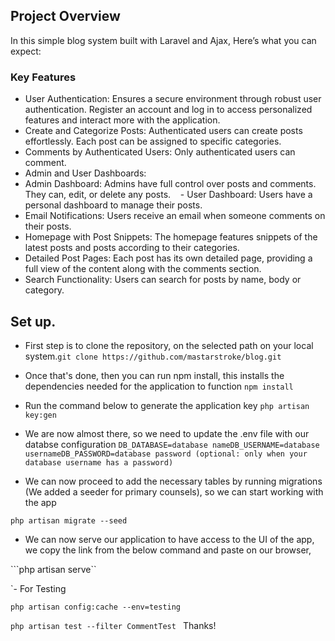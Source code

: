 ## Project Overview 
In this simple blog system built with Laravel and Ajax, Here’s what you can expect:

### Key Features
- User Authentication: Ensures a secure environment through robust user authentication. Register an account and log in to access personalized features and interact more with the application.
- Create and Categorize Posts: Authenticated users can create posts effortlessly. Each post can be assigned to specific categories.
- Comments by Authenticated Users: Only authenticated users can comment.
- Admin and User Dashboards:     
- Admin Dashboard: Admins have full control over posts and comments. They can, edit, or delete any posts.    - User Dashboard: Users have a personal dashboard to manage their posts.
- Email Notifications: Users receive an email when someone comments on their posts.
- Homepage with Post Snippets: The homepage features snippets of the latest posts and posts according to their categories.
- Detailed Post Pages: Each post has its own detailed page, providing a full view of the content along with the comments section.
- Search Functionality: Users can search for posts by name, body or category.

## Set up.
- First step is to clone the repository, on the selected path on your local system.```git clone https://github.com/mastarstroke/blog.git```

- Once that's done, then you can run npm install, this installs the dependencies needed for the application to function
```npm install ```

- Run the command below to generate the application key
```php artisan key:gen```

- We are now almost there, so we need to update the .env file with our databse configuration
```DB_DATABASE=database nameDB_USERNAME=database usernameDB_PASSWORD=database password (optional: only when your database username has a password)```
- We can now proceed to add the necessary tables by running migrations (We added a seeder for primary counsels), so we can start working with the app

```php artisan migrate --seed```

- We can now serve our application to have access to the UI of the app, we copy the link from the below command and paste on our browser, 

```php artisan serve``

`- For Testing  

```php artisan config:cache --env=testing```

```php artisan test --filter CommentTest ```
Thanks!